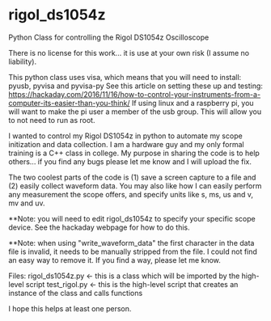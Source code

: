# rigol_ds1054z
Python Class for controlling the Rigol DS1054z Oscilloscope

There is no license for this work... it is use at your own risk (I assume no liability).

This python class uses visa, which means that you will need to install: pyusb, pyvisa and pyvisa-py
See this article on setting these up and testing:
https://hackaday.com/2016/11/16/how-to-control-your-instruments-from-a-computer-its-easier-than-you-think/
If using linux and a raspberry pi, you will want to make the pi user a member of the usb group. This will allow
you to not need to run as root.

I wanted to control my Rigol DS1054z in python to automate my scope initization and data collection.
I am a hardware guy and my only formal training is a C++ class in college. My purpose in sharing the code
is to help others... if you find any bugs please let me know and I will upload the fix.

The two coolest parts of the code is (1) save a screen capture to a file and (2) easily collect waveform data.
You may also like how I can easily perform any measurement the scope offers, and specify units like s, ms, us and 
v, mv and uv. 

**Note: you will need to edit rigol_ds1054z to specify your specific scope device. See the hackaday webpage for how to do this.

**Note: when using "write_waveform_data" the first character in the data file is invalid, it needs to be manually stripped from the file. I could not find an easy way to remove it. If you find a way, please let me know.

Files:
rigol_ds1054z.py <- this is a class which will be imported by the high-level script
test_rigol.py    <- this is the high-level script that creates an instance of the class and calls functions

I hope this helps at least one person.
